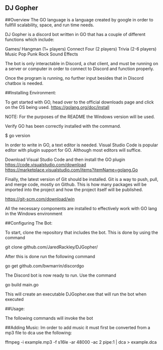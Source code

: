 DJ Gopher
----------
##Overview
The GO language is a language created by google in order to fullfill scalability, space, and run time needs.

DJ Gopher is a discord bot written in GO that has a couple of different functions which include:

Games/
    Hangman (1+ players)
    Connect Four (2 players)
    Trivia (2-6 players)
Music
    Pop
    Punk
    Rock 
    Sound Effects

The bot is only interactable in Discord, a chat client, and must be running on a server or computer in order to connect to Discord and function properly. 

Once the program is running, no further input besides that in Discord chatbox is needed. 


##Installing Environment:

To get started with GO, head over to the official downloads page and click on the OS being used. https://golang.org/doc/install

NOTE: For the purposes of the README the Windows version will be used.

Verify GO has been correctly installed with the command.

 $ go version

In order to write in GO, a text editor is needed. Visual Studio Code is popular editor with plugin support for GO. Although most editors will suffice.

Download Visual Studio Code and then install the GO plugin
 https://code.visualstudio.com/download
 https://marketplace.visualstudio.com/items?itemName=golang.Go


Finally, the latest version of Git should be installed. Git is a way to push, pull, and merge code, mostly on Github. This is how many packages will be imported into the project and how the project itself will be published.

 https://git-scm.com/download/win


All the necessary components are installed to effectively work with GO lang in the Windows environment


##Configuring The Bot:

To start, clone the repository that includes the bot. This is done by using the command 

 git clone github.com/JaredRackley/DJGopher/

After this is done run the following command

 go get github.com/bwmarrin/discordgo

The Discord bot is now ready to run. Use the command

 go build main.go  

This will create an executable DJGopher.exe that will run the bot when executed


##Usage:

The following commands will invoke the bot
 





##Adding Music:
Im order to add music it must first be converted from a mp3 file to dca use the following:

ffmpeg -i example.mp3 -f s16le -ar 48000 -ac 2 pipe:1 | dca > example.dca



